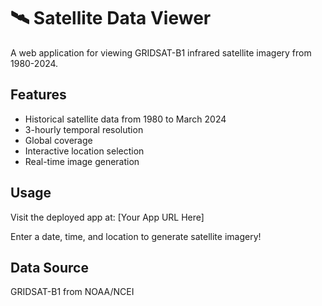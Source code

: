 # 🛰️ Satellite Data Viewer

A web application for viewing GRIDSAT-B1 infrared satellite imagery from 1980-2024.

## Features
- Historical satellite data from 1980 to March 2024
- 3-hourly temporal resolution
- Global coverage
- Interactive location selection
- Real-time image generation

## Usage
Visit the deployed app at: [Your App URL Here]

Enter a date, time, and location to generate satellite imagery!

## Data Source
GRIDSAT-B1 from NOAA/NCEI